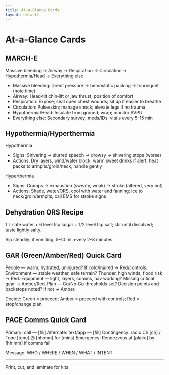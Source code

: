 ```yaml
---
title: At-a-Glance Cards
layout: default
---
```


# At-a-Glance Cards

## MARCH-E
Massive bleeding → Airway → Respiration → Circulation → Hypothermia/Head → Everything else

- Massive bleeding: Direct pressure → hemostatic packing → tourniquet (note time)
- Airway: Head‑tilt chin‑lift or jaw thrust; position of comfort
- Respiration: Expose; seal open chest wounds; sit up if easier to breathe
- Circulation: Pulse/skin; manage shock; elevate legs if no trauma
- Hypothermia/Head: Insulate from ground; wrap; monitor AVPU
- Everything else: Secondary survey; meds/IDs; vitals every 5–15 min

## Hypothermia/Hyperthermia
Hypothermia
- Signs: Shivering → slurred speech → drowsy → shivering stops (worse)
- Actions: Dry layers, wind/water block, warm sweet drinks if alert, heat packs to armpits/groin/neck; handle gently

Hyperthermia
- Signs: Cramps → exhaustion (sweaty, weak) → stroke (altered, very hot)
- Actions: Shade, water/ORS, cool with water and fanning; ice to neck/groin/armpits; call EMS for stroke signs

## Dehydration ORS Recipe
1 L safe water + 6 level tsp sugar + 1/2 level tsp salt; stir until dissolved; taste lightly salty.

Sip steadily; if vomiting, 5–10 mL every 2–3 minutes.

## GAR (Green/Amber/Red) Quick Card
People — warm, hydrated, uninjured? If cold/injured → Red/controls.
Environment — stable weather, safe terrain? Thunder, high winds, flood risk → Red.
Equipment — light, layers, comms, nav working? Missing critical gear → Amber/Red.
Plan — Go/No‑Go thresholds set? Decision points and backstops noted? If not → Amber.

Decide: Green = proceed; Amber = proceed with controls; Red = stop/change plan.

## PACE Comms Quick Card
Primary: call — [fill]
Alternate: text/app — [fill]
Contingency: radio Ch [ch] / Tone [tone] @ [hh:mm] for [mins]
Emergency: Rendezvous at [place] by [hh:mm] if comms fail

Message: WHO / WHERE / WHEN / WHAT / INTENT

---

Print, cut, and laminate for kits.

